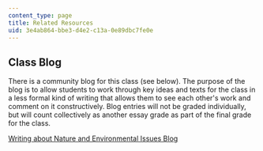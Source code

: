 ```yaml
---
content_type: page
title: Related Resources
uid: 3e4ab864-bbe3-d4e2-c13a-0e89dbc7fe0e
---
```


Class Blog
----------

There is a community blog for this class (see below). The purpose of the blog is to allow students to work through key ideas and texts for the class in a less formal kind of writing that allows them to see each other's work and comment on it constructively. Blog entries will not be graded individually, but will count collectively as another essay grade as part of the final grade for the class.

[Writing about Nature and Environmental Issues Blog](http://community.livejournal.com/oikos775)